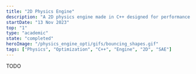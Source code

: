 ```yaml
---
title: "2D Physics Engine"
description: "A 2D physics engine made in C++ designed for performance and realtime safety"
startDate: "13 Nov 2023"
top: "1"
type: "academic"
state: "completed"
heroImage: "/physics_engine_opti/gifs/bouncing_shapes.gif"
tags: ["Physics", "Optimization", "C++", "Engine", "2D", "SAE"]
---
```


TODO